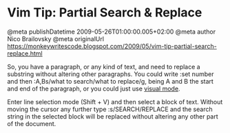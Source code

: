 # Vim Tip: Partial Search & Replace

@meta publishDatetime 2009-05-26T01:00:00.005+02:00
@meta author Nico Brailovsky
@meta originalUrl https://monkeywritescode.blogspot.com/2009/05/vim-tip-partial-search-replace.html

So, you have a paragraph, or any kind of text, and need to replace a substring without altering other paragraphs. You could write :set number and then :A,Bs/what to search/what to replace/g, being A and B the start and end of the paragraph, or you could just use [visual mode](/blog_md/2009/0507_VimTipVisualMode.md).

Enter line selection mode (Shift + V) and then select a block of text. Without moving the cursor any further type :s/SEARCH/REPLACE and the search string in the selected block will be replaced without altering any other part of the document.


